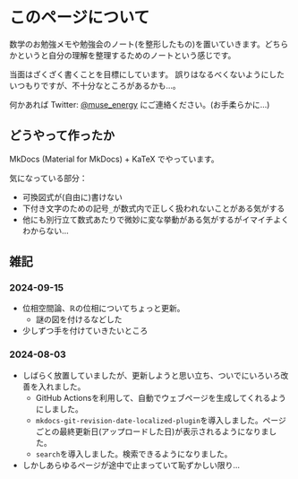 # このページについて

数学のお勉強メモや勉強会のノート(を整形したもの)を置いていきます。どちらかというと自分の理解を整理するためのノートという感じです。

当面はざくざく書くことを目標にしています。
誤りはなるべくないようにしたいつもりですが、不十分なところがあるかも…。

何かあれば Twitter: [@muse_energy](https://twitter.com/muse_energy) にご連絡ください。(お手柔らかに…)

## どうやって作ったか
MkDocs (Material for MkDocs) + KaTeX でやっています。

気になっている部分：

- 可換図式が(自由に)書けない
- 下付き文字のための記号`_`が数式内で正しく扱われないことがある気がする
- 他にも別行立て数式あたりで微妙に変な挙動がある気がするがイマイチよくわからない…

## 雑記
### 2024-09-15
- 位相空間論、$\mathbb{R}$の位相についてちょっと更新。
    - 謎の図を付けるなどした
- 少しずつ手を付けていきたいところ

### 2024-08-03 
- しばらく放置していましたが、更新しようと思い立ち、ついでにいろいろ改善を入れました。
    - GitHub Actionsを利用して、自動でウェブページを生成してくれるようにしました。
    - `mkdocs-git-revision-date-localized-plugin`を導入しました。ページごとの最終更新日(アップロードした日)が表示されるようになりました。
    - `search`を導入しました。検索できるようになりました。
- しかしあらゆるページが途中で止まっていて恥ずかしい限り…